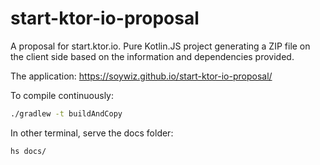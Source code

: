 # start-ktor-io-proposal

A proposal for start.ktor.io. Pure Kotlin.JS project generating a ZIP file on the client side
based on the information and dependencies provided.

The application: <https://soywiz.github.io/start-ktor-io-proposal/>

To compile continuously:

```bash
./gradlew -t buildAndCopy
```

In other terminal, serve the docs folder:

```bash
hs docs/
```